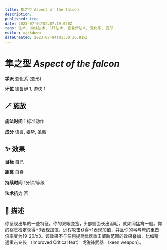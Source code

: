 ```yaml
---
title: 隼之型 Aspect of the falcon
description: 
published: true
date: 2023-07-04T02:07:19.020Z
tags: 法术, 游侠法术, 1环法术, 德鲁伊法术, 变化系, 变形
editor: markdown
dateCreated: 2023-07-04T01:30:36.815Z
---
```


# **隼之型** *Aspect of the falcon*

**学派** 变化系 (变形) 

**环位** 德鲁伊 1, 游侠 1

## 🪄 施放

**施法时间** 1 标准动作

**成分** 语言, 姿势, 圣徽

## ✨ 效果 

**目标** 自己 

**距离** 自身  

**持续时间** 1分钟/等级 

**法术抗力** 否

## 📖 描述

你呈现出隼的一些特征。你的双眼变宽，头部侧面长出羽毛，就如同猛禽一般。你的察觉检定获得+3表现加值，远程攻击获得+1表现加值，并且你的弓与弩的重击倍率变为19-20/x3。该效果不与任何提高武器重击威胁范围的效果叠加，比如精通重击专长 （Improved Critical feat） 或锐锋武器 （keen weapon）。
    